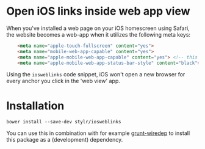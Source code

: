 Open iOS links inside web app view
===========

When you've installed a web page on your iOS homescreen using Safari, the website becomes a web-app when it utilizes the following meta keys:

```html
    <meta name="apple-touch-fullscreen" content="yes">
    <meta name="mobile-web-app-capable" content="yes">
    <meta name="apple-mobile-web-app-capable" content="yes"> <!-- this is the only required meta -->
    <meta name="apple-mobile-web-app-status-bar-style" content="black">
```

Using the `iosweblinks` code snippet, iOS won't open a new browser for every anchor you click in the 'web view' app.

# Installation

`bower install --save-dev stylr/iosweblinks`

You can use this in combination with for example [grunt-wiredep](https://github.com/stephenplusplus/grunt-wiredep) to install this package as a (development) dependency.
